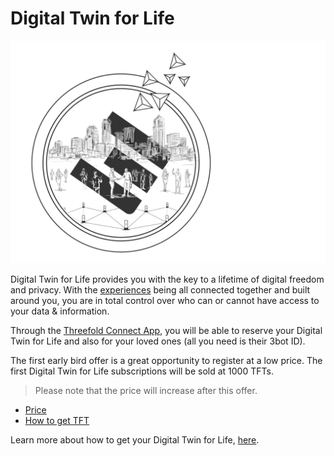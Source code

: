 # Digital Twin for Life 

![](img/dtl.png)

Digital Twin for Life provides you with the key to a lifetime of digital freedom and privacy. With the [experiences](experiences) being all connected together and built around you, you are in total control over who can or cannot have access to your data & information. 

Through the [Threefold Connect App](threefold_connect), you will be able to reserve your Digital Twin for Life and also for your loved ones (all you need is their 3bot ID). 

The first early bird offer is a great opportunity to register at a low price. The first Digital Twin for Life subscriptions will be sold at 1000 TFTs. 

> Please note that the price will increase after this offer. 


  - [Price](price)
  - [How to get TFT](how_to_get_tft)

Learn more about how to get your Digital Twin for Life, [here](get_your_dt_home).

